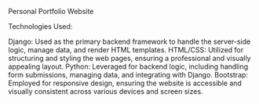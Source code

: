 Personal Portfolio Website


Technologies Used:

Django: Used as the primary backend framework to handle the server-side logic, manage data, and render HTML templates.
HTML/CSS: Utilized for structuring and styling the web pages, ensuring a professional and visually appealing layout.
Python: Leveraged for backend logic, including handling form submissions, managing data, and integrating with Django.
Bootstrap: Employed for responsive design, ensuring the website is accessible and visually consistent across various devices and screen sizes.
